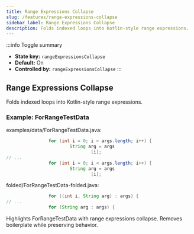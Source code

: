 ```yaml
---
title: Range Expressions Collapse
slug: /features/range-expressions-collapse
sidebar_label: Range Expressions Collapse
description: Folds indexed loops into Kotlin-style range expressions.
---
```


:::info Toggle summary
- **State key:** `rangeExpressionsCollapse`
- **Default:** On
- **Controlled by:** `rangeExpressionsCollapse`
:::

## Range Expressions Collapse
Folds indexed loops into Kotlin-style range expressions.

### Example: ForRangeTestData

examples/data/ForRangeTestData.java:
```java
                for (int i = 0; i < args.length; i++) {
                        String arg = args
                                [i];
// ...
                for (int i = 0; i < args.length; i++) {
                        String arg = args
                                [i];
```

folded/ForRangeTestData-folded.java:
```java
                for ((int i, String arg) : args) {
// ...
                for (String arg : args) {
```

Highlights ForRangeTestData with range expressions collapse.
Removes boilerplate while preserving behavior.
